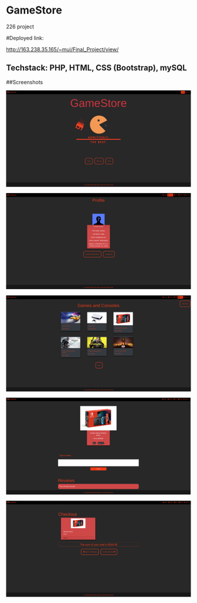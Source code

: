 # GameStore
226 project

#Deployed link:

http://163.238.35.165/~mui/Final_Project/view/

## Techstack: PHP, HTML, CSS (Bootstrap), mySQL

##Screenshots

![screenshot](https://github.com/Jasonx235/GameStore/blob/main/demo1.png)

![screenshot](https://github.com/Jasonx235/GameStore/blob/main/demo2.png)

![screenshot](https://github.com/Jasonx235/GameStore/blob/main/demo3.png)

![screenshot](https://github.com/Jasonx235/GameStore/blob/main/demo4.png)

![screenshot](https://github.com/Jasonx235/GameStore/blob/main/demo5.png)
